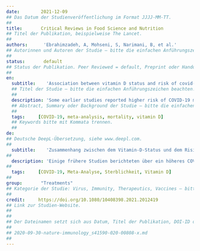 ```yaml
---
date:        2021-12-09
## Das Datum der Studienveröffentlichung im Format JJJJ-MM-TT.
##
title:       Critical Reviews in Food Science and Nutrition
## Titel der Publikation, beispielweise The Lancet.
##
authors:      'Ebrahimzadeh, A, Mohseni, S, Narimani, B, et al.'
## Autorinnen und Autoren der Studie – bitte die einfachen Anführungszeichen beachten!
##
status:       default
## Status der Publikation. Peer Reviewed = default, Preprint oder Handout (Thesenpapier)
##
en:
  subtitle:    'Association between vitamin D status and risk of covid-19 in-hospital mortality: A systematic review and meta-analysis of observational studies'
  ## Titel der Studie – bitte die einfachen Anführungszeichen beachten!
  ##
  description: 'Some earlier studies reported higher risk of COVID-19 mortality in patients with vitamin D deficiency, while some others failed to find such as association. Due to inconsistences between earlier meta-analyses and needs for an updated study, we conducted current systematic review and meta-analysis on the association between vitamin D status and risk of COVID-19 in-hospital mortality among observational studies. We searched PubMed, Scopus and Web of Science up to 27 July 2021. We conduct our systematic review and meta-analysis in according to PRISM statement. Two authors independently screened studies and extracted data from the relevant ones. All types of observational studies about the association between vitamin D status and in hospital COVID-19 mortality were included. Data was pooled using a random-effect model. We identified 13 observational studies. Pooling 9 studies which categorized vitamin D level, a significant positive relationship was found between vitamin D deficiency and risk of COVID-19 in-hospital mortality. All subgroup analyses also showed significant relationship between vitamin D deficiency and risk of COVID-19 in-hospital mortality. In the other analysis, pooling data from 5 studies in which vitamin D level was entered as a continues variable, we found an inverse significant association between each unit increment in serum vitamin D concentrations and risk of COVID-19 in-hospital mortality. We found a significant direct association between vitamin D deficiency and elevated risk of COVID-19 in-hospital mortality. Moreover, each unit increment in serum vitamin D levels was associated to significant reduction in risk of COVID-19 mortality. Further prospective studies are needed to confirm our findings.'
  ## Abstract, Summary oder Background der Studie – bitte die einfachen Anführungszeichen b
  ##
  tags:     [COVID-19, meta-analysis, mortality, vitamin D]
  ## Keywords bitte mit Kommata trennen.
  ##
de: 
## Deutsche DeepL-Übersetzung, siehe www.deepl.com.
##
  subtitle:    'Zusammenhang zwischen dem Vitamin-D-Status und dem Risiko einer Covid-19-Krankenhausmortalität: Eine systematische Überprüfung und Meta-Analyse von Beobachtungsstudien'
##
  description: 'Einige frühere Studien berichteten über ein höheres COVID-19-Mortalitätsrisiko bei Patienten mit Vitamin-D-Mangel, während einige andere keinen solchen Zusammenhang fanden. Aufgrund von Unstimmigkeiten zwischen früheren Meta-Analysen und dem Bedarf an einer aktualisierten Studie führten wir eine systematische Überprüfung und Meta-Analyse des Zusammenhangs zwischen dem Vitamin-D-Status und dem Risiko einer COVID-19-Sterblichkeit im Krankenhaus unter Beobachtungsstudien durch. Wir durchsuchten PubMed, Scopus und Web of Science bis zum 27. Juli 2021. Wir haben unsere systematische Überprüfung und Meta-Analyse in Übereinstimmung mit dem PRISM-Statement durchgeführt. Zwei Autoren überprüften unabhängig voneinander Studien und extrahierten Daten aus den relevanten Studien. Es wurden alle Arten von Beobachtungsstudien über den Zusammenhang zwischen dem Vitamin-D-Status und der COVID-19-Mortalität im Krankenhaus einbezogen. Die Daten wurden mithilfe eines Modells mit zufälligen Effekten gepoolt. Wir identifizierten 13 Beobachtungsstudien. Bei der Zusammenführung von 9 Studien, die den Vitamin-D-Spiegel kategorisierten, wurde ein signifikanter positiver Zusammenhang zwischen Vitamin-D-Mangel und dem Risiko der COVID-19-Krankenhausmortalität festgestellt. Alle Untergruppenanalysen zeigten ebenfalls einen signifikanten Zusammenhang zwischen Vitamin-D-Mangel und dem Risiko der COVID-19-Krankenhausmortalität. In der anderen Analyse, die Daten aus 5 Studien zusammenfasste, in denen der Vitamin-D-Spiegel als kontinuierliche Variable eingegeben wurde, fanden wir einen inversen signifikanten Zusammenhang zwischen jeder Einheit Erhöhung der Serum-Vitamin-D-Konzentration und dem Risiko der COVID-19-Krankenhausmortalität. Wir fanden einen signifikanten direkten Zusammenhang zwischen Vitamin-D-Mangel und einem erhöhten Risiko für COVID-19-Krankenhausmortalität. Darüber hinaus war jede Einheit, um die sich der Vitamin-D-Serumspiegel erhöhte, mit einer signifikanten Verringerung des COVID-19-Mortalitätsrisikos verbunden. Weitere prospektive Studien sind erforderlich, um unsere Ergebnisse zu bestätigen.'
##
  tags:     [COVID-19, Meta-Analyse, Sterblichkeit, Vitamin D]
##
group:       "Treatments"
## Kategorie der Studie: Virus, Immunity, Therapeutics, Vaccines – bitte die Anführungszeichen beachten!
##
credit:     https://doi.org/10.1080/10408398.2021.2012419
## Link zur Studien-Website.
##
##
## Der Dateinamen setzt sich aus Datum, Titel der Publikation, DOI-ID der Studie (nach dem letzten Slash) und der Dateiendung zusammen. Bitte den Unterstrich vor der DOI-ID beachten!
##
## 2020-09-30-nature-immunology_s41590-020-00808-x.md
##
---
```

<object data="{{ page.link }}" style='height:calc(100vh - 400px); width: 100%' type='application/pdf'></object>